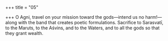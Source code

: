 +++
title = "05"

+++
O Agni, travel on your mission toward the gods—intend us no harm!— along with the band that creates poetic formulations. Sacrifice to Sarasvatī, to the Maruts, to the Aśvins, and to the Waters,  and to all the gods so that they grant wealth.  